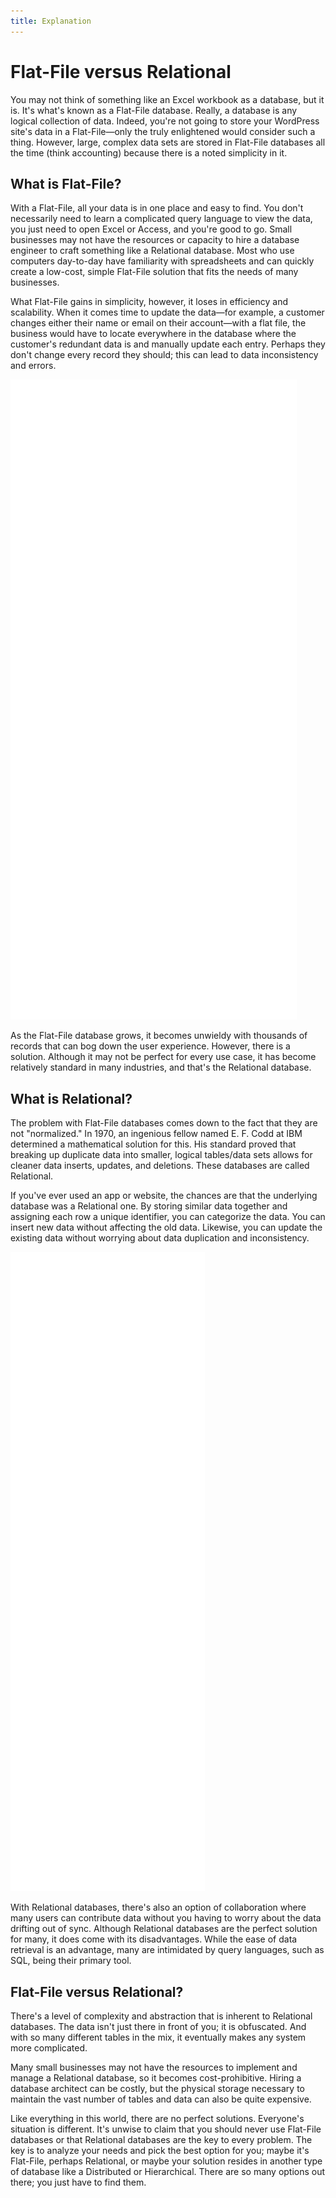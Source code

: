 ```yaml
---
title: Explanation
---
```


# Flat-File versus Relational

You may not think of something like an Excel workbook as a database, but it is. It's what's known as a Flat-File database. Really, a database is any logical collection of data. Indeed, you're not going to store your WordPress site's data in a Flat-File—only the truly enlightened would consider such a thing. However, large, complex data sets are stored in Flat-File databases all the time (think accounting) because there is a noted simplicity in it. 

## What is Flat-File?

With a Flat-File, all your data is in one place and easy to find. 
You don't necessarily need to learn a complicated query language to view the data, you just need to open Excel or Access, and you're good to go.
Small businesses may not have the resources or capacity to hire a database engineer to craft something like a Relational database. 
Most who use computers day-to-day have familiarity with spreadsheets and can quickly create a low-cost, simple Flat-File solution that fits the needs of many businesses. 

What Flat-File gains in simplicity, however, it loses in efficiency and scalability. 
When it comes time to update the data—for example, a customer changes either their name or email on their account—with a flat file, the business would have to locate everywhere in the database where the customer's redundant data is and manually update each entry. 
Perhaps they don't change every record they should; this can lead to data inconsistency and errors. 

![](../assets/images/mermaid-diagram-2025-04-01-140838.svg)

As the Flat-File database grows, it becomes unwieldy with thousands of records that can bog down the user experience. 
However, there is a solution. 
Although it may not be perfect for every use case, it has become relatively standard in many industries, and that's the Relational database. 

## What is Relational?

The problem with Flat-File databases comes down to the fact that they are not "normalized." 
In 1970, an ingenious fellow named E. F. Codd at IBM determined a mathematical solution for this. 
His standard proved that breaking up duplicate data into smaller, logical tables/data sets allows for cleaner data inserts, updates, and deletions. 
These databases are called Relational. 

If you've ever used an app or website, the chances are that the underlying database was a Relational one. 
By storing similar data together and assigning each row a unique identifier, you can categorize the data. 
You can insert new data without affecting the old data. 
Likewise, you can update the existing data without worrying about data duplication and inconsistency. 

![](../assets/images/mermaid-diagram-2025-04-01-140907.svg)

With Relational databases, there's also an option of collaboration where many users can contribute data without you having to worry about the data drifting out of sync.
Although Relational databases are the perfect solution for many, it does come with its disadvantages. 
While the ease of data retrieval is an advantage, many are intimidated by query languages, such as SQL, being their primary tool. 

## Flat-File versus Relational?

There's a level of complexity and abstraction that is inherent to Relational databases. 
The data isn't just there in front of you; it is obfuscated. 
And with so many different tables in the mix, it eventually makes any system more complicated. 

Many small businesses may not have the resources to implement and manage a Relational database, so it becomes cost-prohibitive. 
Hiring a database architect can be costly, but the physical storage necessary to maintain the vast number of tables and data can also be quite expensive. 

Like everything in this world, there are no perfect solutions. 
Everyone's situation is different. 
It's unwise to claim that you should never use Flat-File databases or that Relational databases are the key to every problem. 
The key is to analyze your needs and pick the best option for you; maybe it's Flat-File, perhaps Relational, or maybe your solution resides in another type of database like a Distributed or Hierarchical. 
There are so many options out there; you just have to find them. 